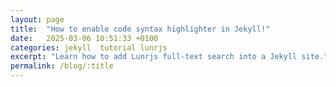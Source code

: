 ```yaml
---
layout: page
title:  "How to enable code syntax highlighter in Jekyll!"
date:   2025-03-06 10:51:33 +0100
categories: jekyll  tutorial lunrjs
excerpt: "Learn how to add Lunrjs full-text search into a Jekyll site."
permalink: /blog/:title
---
```


